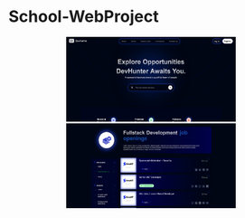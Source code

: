 # School-WebProject

<p align="center">
 <img src="https://github.com/hristianivanov/ITJob-Finder-ASP.NET-MVC/blob/main/docs/FireShot%20Capture%20045%20-%20-%20DevHunter%20-%20localhost.png" width="300px" height="150px"/>
  <img src="https://github.com/hristianivanov/ITJob-Finder-ASP.NET-MVC/blob/main/docs/FireShot%20Capture%20046%20-%20-%20DevHunter%20-%20localhost.png" width="300px" height="150px"/>
</p>
